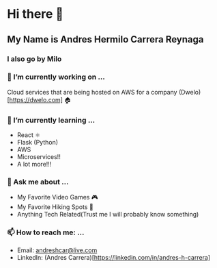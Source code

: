 # Hi there 👋
## My Name is Andres Hermilo Carrera Reynaga
### I also go by Milo
### 🔭 I’m currently working on ...
  Cloud services that are being hosted on AWS for a company (Dwelo)[https://dwelo.com] 🏠
### 🌱 I’m currently learning ...
 - React ⚛️
 - Flask (Python)
 - AWS
 - Microservices!!
 - A lot more!!!
### 💬 Ask me about ...
- My Favorite Video Games 🎮
- My Favorite Hiking Spots :mount_fuji:
- Anything Tech Related(Trust me I will probably know something)
### 📫 How to reach me: ...
- Email: andreshcar@live.com
- LinkedIn: (Andres Carrera)[https://linkedin.com/in/andres-h-carrera]


<!--
**gxldCptRick/gxldcptrick** is a ✨ _special_ ✨ repository because its `README.md` (this file) appears on your GitHub profile.

Here are some ideas to get you started:

- 🔭 I’m currently working on ...
- 🌱 I’m currently learning ...
- 👯 I’m looking to collaborate on ...
- 🤔 I’m looking for help with ...
- 💬 Ask me about ...
- 📫 How to reach me: ...
- 😄 Pronouns: ...
- ⚡ Fun fact: ...
-->
